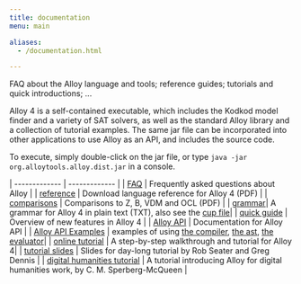 ```yaml
---
title: documentation
menu: main

aliases:
  - /documentation.html

---
```


FAQ about the Alloy language and tools; reference guides; tutorials and quick introductions; ...
<!--more-->

Alloy 4 is a self-contained executable, which includes the Kodkod model finder and a variety of SAT solvers, 
as well as the standard Alloy library and a collection of tutorial examples. The same jar file can be incorporated 
into other applications to use Alloy as an API, and includes the source code.

To execute, simply double-click on the jar file, or type `java -jar org.alloytools.alloy.dist.jar` in a console.

| 
------------- | ------------- |
| [FAQ](/faq/faq.html)  | Frequently asked questions about Alloy |
| [reference](download/alloy-language-reference.pdf) | Download language reference for Alloy 4 (PDF) |
| [comparisons](download/comparisons.pdf) | Comparisons to Z, B, VDM and OCL (PDF) |
| [grammar](download/alloy4-grammar.txt)| A grammar for Alloy 4 in plain text (TXT), also see the [cup file](https://github.com/AlloyTools/org.alloytools.alloy/blob/master/org.alloytools.alloy.application/src/main/java/edu/mit/csail/sdg/alloy4compiler/parser/Alloy.cup)|
| [quick guide](quickguide) | Overview of new features in Alloy 4 |
| [Alloy API](documentation/alloy-api/index.html) | Documentation for Alloy API |
| [Alloy API Examples](documentation/alloy-api-examples.html) | examples of using [the compiler](code/ExampleUsingTheCompiler.java.html), [the ast](code/ExampleUsingTheAPI.java.html), [the evaluator](code/EvaluatorExample.java.html)|
| [online tutorial](tutorials/online) | A step-by-step walkthrough and tutorial for Alloy 4|
| [tutorial slides](tutorials/day-course) | Slides for day-long tutorial by Rob Seater and Greg Dennis |
| [digital humanities tutorial](http://blackmesatech.com/2013/07/alloy/) | A tutorial introducing Alloy for digital humanities work, by C. M. Sperberg-McQueen |
